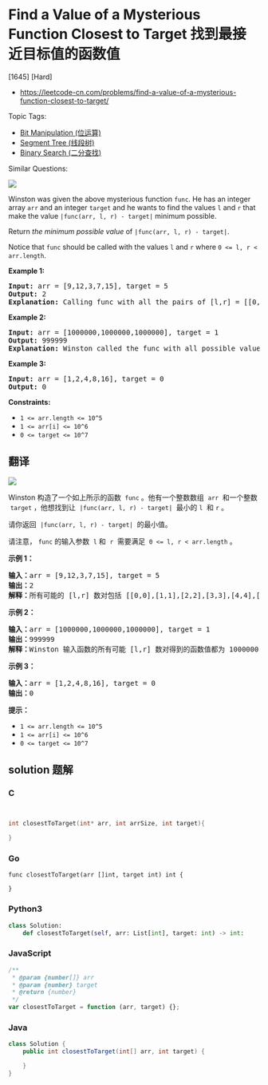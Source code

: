 # Find a Value of a Mysterious Function Closest to Target 找到最接近目标值的函数值

[1645] [Hard]

- https://leetcode-cn.com/problems/find-a-value-of-a-mysterious-function-closest-to-target/

Topic Tags:

- [Bit Manipulation (位运算)](https://leetcode-cn.com/tag/bit-manipulation/)
- [Segment Tree (线段树)](https://leetcode-cn.com/tag/segment-tree/)
- [Binary Search (二分查找)](https://leetcode-cn.com/tag/binary-search/)

Similar Questions:

![](https://assets.leetcode.com/uploads/2020/07/09/change.png)

Winston was given the above mysterious function `func`. He has an integer array `arr` and an integer `target` and he wants to find the values `l` and `r` that make the value `|func(arr, l, r) - target|` minimum possible.

Return _the minimum possible value_ of `|func(arr, l, r) - target|`.

Notice that `func` should be called with the values `l` and `r` where `0 <= l, r < arr.length`.

**Example 1:**

<pre><strong>Input:</strong> arr = [9,12,3,7,15], target = 5
<strong>Output:</strong> 2
<strong>Explanation:</strong> Calling func with all the pairs of [l,r] = [[0,0],[1,1],[2,2],[3,3],[4,4],[0,1],[1,2],[2,3],[3,4],[0,2],[1,3],[2,4],[0,3],[1,4],[0,4]], Winston got the following results [9,12,3,7,15,8,0,3,7,0,0,3,0,0,0]. The value closest to 5 is 7 and 3, thus the minimum difference is 2.
</pre>

**Example 2:**

<pre><strong>Input:</strong> arr = [1000000,1000000,1000000], target = 1
<strong>Output:</strong> 999999
<strong>Explanation:</strong> Winston called the func with all possible values of [l,r] and he always got 1000000, thus the min difference is 999999.
</pre>

**Example 3:**

<pre><strong>Input:</strong> arr = [1,2,4,8,16], target = 0
<strong>Output:</strong> 0
</pre>

**Constraints:**

- `1 <= arr.length <= 10^5`
- `1 <= arr[i] <= 10^6`
- `0 <= target <= 10^7`

## 翻译

![](https://assets.leetcode-cn.com/aliyun-lc-upload/uploads/2020/07/19/change.png)

Winston 构造了一个如上所示的函数  `func` 。他有一个整数数组  `arr`  和一个整数  `target` ，他想找到让  `|func(arr, l, r) - target|`  最小的 `l`  和 `r` 。

请你返回  `|func(arr, l, r) - target|`  的最小值。

请注意， `func` 的输入参数  `l` 和  `r`  需要满足  `0 <= l, r < arr.length` 。

**示例 1：**

<pre><strong>输入：</strong>arr = [9,12,3,7,15], target = 5
<strong>输出：</strong>2
<strong>解释：</strong>所有可能的 [l,r] 数对包括 [[0,0],[1,1],[2,2],[3,3],[4,4],[0,1],[1,2],[2,3],[3,4],[0,2],[1,3],[2,4],[0,3],[1,4],[0,4]]， Winston 得到的相应结果为 [9,12,3,7,15,8,0,3,7,0,0,3,0,0,0] 。最接近 5 的值是 7 和 3，所以最小差值为 2 。
</pre>

**示例 2：**

<pre><strong>输入：</strong>arr = [1000000,1000000,1000000], target = 1
<strong>输出：</strong>999999
<strong>解释：</strong>Winston 输入函数的所有可能 [l,r] 数对得到的函数值都为 1000000 ，所以最小差值为 999999 。
</pre>

**示例 3：**

<pre><strong>输入：</strong>arr = [1,2,4,8,16], target = 0
<strong>输出：</strong>0
</pre>

**提示：**

- `1 <= arr.length <= 10^5`
- `1 <= arr[i] <= 10^6`
- `0 <= target <= 10^7`

## solution 题解

### C

```c


int closestToTarget(int* arr, int arrSize, int target){

}
```

### Go

```golang
func closestToTarget(arr []int, target int) int {

}
```

### Python3

```python
class Solution:
    def closestToTarget(self, arr: List[int], target: int) -> int:
```

### JavaScript

```javascript
/**
 * @param {number[]} arr
 * @param {number} target
 * @return {number}
 */
var closestToTarget = function (arr, target) {};
```

### Java

```java
class Solution {
    public int closestToTarget(int[] arr, int target) {

    }
}
```

